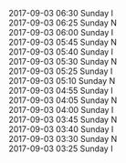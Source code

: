 2017-09-03 06:30 Sunday  I  
2017-09-03 06:25 Sunday  N  
2017-09-03 06:00 Sunday  I  
2017-09-03 05:45 Sunday  N  
2017-09-03 05:40 Sunday  I  
2017-09-03 05:30 Sunday  N  
2017-09-03 05:25 Sunday  I  
2017-09-03 05:10 Sunday  N  
2017-09-03 04:55 Sunday  I  
2017-09-03 04:05 Sunday  N  
2017-09-03 04:00 Sunday  I  
2017-09-03 03:45 Sunday  N  
2017-09-03 03:40 Sunday  I  
2017-09-03 03:30 Sunday  N  
2017-09-03 03:25 Sunday  I  
